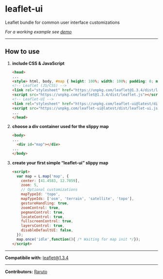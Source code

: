 # leaflet-ui
Leaflet bundle for common user interface customizations

_For a working example see [demo](https://raruto.github.io/examples/leaflet-ui/leaflet-ui.html)_

---

## How to use

1. **include CSS & JavaScript**
    ```html
    <head>
    ...
    <style> html, body, #map { height: 100%; width: 100%; padding: 0; margin: 0; } </style>
    <!-- Leaflet (JS/CSS) -->
    <link rel="stylesheet" href="https://unpkg.com/leaflet@1.3.4/dist/leaflet.css">
    <script src="https://unpkg.com/leaflet@1.3.4/dist/leaflet.js"></script>
    <!-- Leaflet-UI -->
    <link rel="stylesheet" href="https://unpkg.com/leaflet-ui@latest/dist/leaflet-ui.css">
    <script src="https://unpkg.com/leaflet-ui@latest/dist/leaflet-ui.js"></script>
    ...
    </head>
    ```
2. **choose a div container used for the slippy map**
    ```html
    <body>
    ...
	  <div id="map"></div>
    ...
    </body>
    ```
3. **create your first simple “leaflet-ui” slippy map**
    ```html
    <script>
      var map = L.map('map', {
        center: [41.4583, 12.7059],
        zoom: 5,
        // Optional customizations
        mapTypeId: 'topo',
        mapTypeIds: ['osm', 'terrain', 'satellite', 'topo'],
        gestureHandling: true,
        zoomControl: true,
        pegmanControl: true,
        locateControl: true,
        fullscreenControl: true,
        layersControl: true,
        disableDefaultUI: false,
      });
      map.once('idle',function(){ /* Waiting for map init */});
    </script>
    ```

---

**Compatibile with:** leaflet@1.3.4

---

**Contributors:** [Raruto](https://github.com/Raruto/leaflet-ui)
